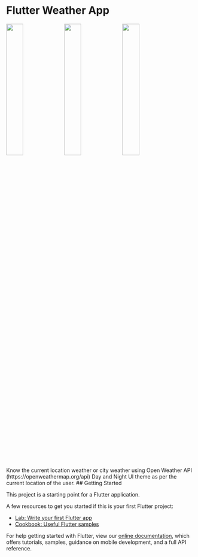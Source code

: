 # Flutter Weather App
<p float="left">
  <img src="https://user-images.githubusercontent.com/81976919/114294651-ac96ea00-9abd-11eb-8632-7aacfb4f675e.png" width="30%" />
  <img src="https://user-images.githubusercontent.com/81976919/114294669-c0425080-9abd-11eb-838f-9c818ae9bdf0.png" width="30%" />
  <img src="https://user-images.githubusercontent.com/81976919/114294689-e962e100-9abd-11eb-9657-e4d9ea86c578.png" width="30%" />
</p> 
Know the current location weather or city weather using Open Weather API (https://openweathermap.org/api)
Day and Night UI theme as per the current location of the user.
## Getting Started

This project is a starting point for a Flutter application.

A few resources to get you started if this is your first Flutter project:

- [Lab: Write your first Flutter app](https://flutter.dev/docs/get-started/codelab)
- [Cookbook: Useful Flutter samples](https://flutter.dev/docs/cookbook)

For help getting started with Flutter, view our
[online documentation](https://flutter.dev/docs), which offers tutorials,
samples, guidance on mobile development, and a full API reference.
